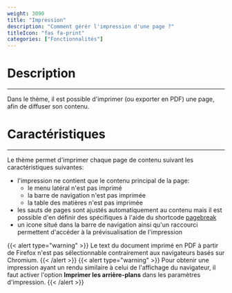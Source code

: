 ```yaml
---
weight: 3090
title: "Impression"
description: "Comment gérér l'impression d'une page ?"
titleIcon: "fas fa-print"
categories: ["Fonctionnalités"]
---
```


# Description
---

Dans le thème, il est possible d'imprimer (ou exporter en PDF) une page, afin de diffuser son contenu.

# Caractéristiques
---

Le thème permet d'imprimer chaque page de contenu suivant les caractéristiques suivantes:
* l'impression ne contient que le contenu principal de la page:
    * le menu latéral n'est pas imprimé
    * la barre de navigation n'est pas imprimée
    * la table des matières n'est pas imprimée
* les sauts de pages sont ajustés automatiquement au contenu mais il est possible d'en définir des spécifiques à l'aide du shortcode [pagebreak](/shortcodes/pagebreak/)
* un icone situé dans la barre de navigation ainsi qu'un raccourci permettent d'accéder à la prévisualisation de l'impression

{{< alert type="warning" >}}
Le text du document imprimé en PDF à partir de Firefox n'est pas sélectionnable contrairement aux navigateurs basés sur Chromium.
{{< /alert >}}
{{< alert type="warning" >}}
Pour obtenir une impression ayant un rendu similaire à celui de l'affichage du navigateur, il faut activer l'option **Imprimer les arrière-plans** dans les paramètres d'impression.
{{< /alert >}}
